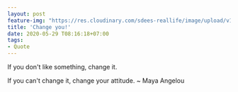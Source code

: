 ```yaml
---
layout: post
feature-img: "https://res.cloudinary.com/sdees-reallife/image/upload/v1555658919/sample_feature_img.png"
title: 'Change you!'
date: 2020-05-29 T08:16:18+07:00
tags:
- Quote
---
```

If you don't like something, change it.

<i class="fa fa-child" style="color:plum"></i>

If you can't change it, change your attitude. ~ Maya Angelou
